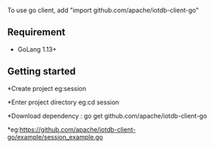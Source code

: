 <!--

    Licensed to the Apache Software Foundation (ASF) under one
    or more contributor license agreements.  See the NOTICE file
    distributed with this work for additional information
    regarding copyright ownership.  The ASF licenses this file
    to you under the Apache License, Version 2.0 (the
    "License"); you may not use this file except in compliance
    with the License.  You may obtain a copy of the License at

        http://www.apache.org/licenses/LICENSE-2.0

    Unless required by applicable law or agreed to in writing,
    software distributed under the License is distributed on an
    "AS IS" BASIS, WITHOUT WARRANTIES OR CONDITIONS OF ANY
    KIND, either express or implied.  See the License for the
    specific language governing permissions and limitations
    under the License.

-->

To use go client, add "import github.com/apache/iotdb-client-go" 

## Requirement
* GoLang 1.13+

## Getting started
*Create project eg:session

*Enter project directory eg:cd session

*Download dependency : go get github.com/apache/iotdb-client-go

*eg:https://github.com/apache/iotdb-client-go/example/session_example.go


